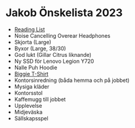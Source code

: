 # Jakob Önskelista 2023

- [Reading List](https://github.com/exsjabe/lists/blob/master/reading_list.md)
- Noise Cancelling Overear Headphones
- Skjorta (Large)
- Byxor (Large, 38/30)
- God lukt (Gillar Citrus liknande)
- Ny SSD för Lenovo Legion Y720
- Nalle Puh Hoodie
- [Biggie T-Shirt](https://rappersmerch.com/product/east-coast-icon-biggie-smalls-pic-collage-t-shirt/)
- Kontorsinredning (båda hemma och på jobbet)
- Mysiga kläder
- Kontorsstol
- Kaffemugg till jobbet
- Upplevelse
- Midjeväska
- Sällskapsspel
